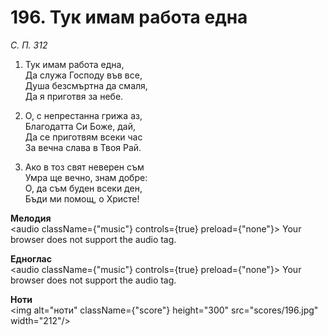 # 196. Тук имам работа една

_С. П. 312_

1. Тук имам работа една,  
Да служа Господу във все,  
Душа безсмъртна да смаля,  
Да я приготвя за небе.  

2. О, с непрестанна грижа аз,  
Благодатта Си Боже, дай,  
Да се приготвям всеки час  
За вечна слава в Твоя Рай.  

3. Ако в тоз свят неверен съм  
Умра ще вечно, знам добре:  
О, да съм буден всеки ден,  
Бъди ми помощ, о Христе!

**Мелодия**  
<audio className={"music"} controls={true} preload={"none"}>
    <source src="mp3/196.mp3" type="audio/mpeg"/>
    Your browser does not support the audio tag.
</audio>

**Едноглас**  
<audio className={"music"} controls={true} preload={"none"}>
    <source src="transp/196.mp3" type="audio/mpeg"/>
    Your browser does not support the audio tag.
</audio>

**Ноти**  
<img alt="ноти" className={"score"} height="300" src="scores/196.jpg" width="212"/>
